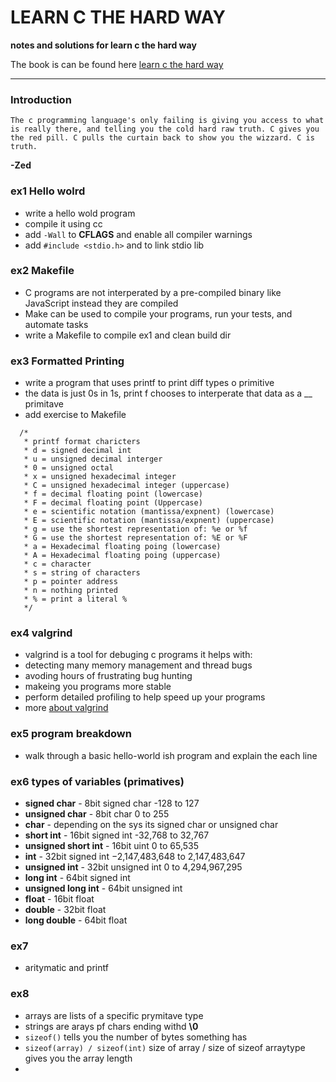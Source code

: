 LEARN C THE HARD WAY
====================

**notes and solutions for learn c the hard way**

The book is can be found here [learn c the hard way](http://c.learncodethehardway.org/book/)  

----
### Introduction
```
The c programming language's only failing is giving you access to what is really there, and telling you the cold hard raw truth. C gives you the red pill. C pulls the curtain back to show you the wizzard. C is truth.
```
**-Zed**

### ex1 Hello wolrd
* write a hello wold program
* compile it using cc
* add `-Wall` to **CFLAGS** and enable all compiler warnings
* add `#include <stdio.h>` and to link stdio lib

### ex2 Makefile
* C programs are not interperated by a pre-compiled binary like JavaScript instead they are compiled
* Make can be used to compile your programs, run your tests, and automate tasks
* write a Makefile to compile ex1 and clean build dir

### ex3 Formatted Printing 
* write a program that uses printf to print diff types o primitive
* the data is just 0s in 1s, print f chooses to interperate that data as a __ primitave
* add exercise to Makefile
```
  /*
   * printf format charicters
   * d = signed decimal int
   * u = unsigned decimal interger
   * 0 = unsigned octal
   * x = unsigned hexadecimal integer
   * C = unsigned hexadecimal integer (uppercase)
   * f = decimal floating point (lowercase)
   * F = decimal floating point (Uppercase)
   * e = scientific notation (mantissa/expnent) (lowercase)
   * E = scientific notation (mantissa/expnent) (uppercase)
   * g = use the shortest representation of: %e or %f
   * G = use the shortest representation of: %E or %F
   * a = Hexadecimal floating poing (lowercase)
   * A = Hexadecimal floating poing (uppercase)
   * c = character
   * s = string of characters
   * p = pointer address
   * n = nothing printed
   * % = print a literal % 
   */
```

### ex4 valgrind
* valgrind is a tool for debuging c programs it helps with:
 * detecting many memory management and thread bugs
 * avoding hours of frustrating bug hunting
 * makeing you programs more stable
 * perform detailed profiling to help speed up your programs
 * more [about valgrind](http://valgrind.org/info/about.html)
 
### ex5 program breakdown
* walk through a basic hello-world ish program and explain the each line

### ex6 types of variables (primatives)
* **signed char** - 8bit signed char -128 to 127
* **unsigned char** - 8bit char 0 to 255
* **char** - depending on the sys its signed char or unsigned char
* **short int** - 16bit signed int -32,768 to 32,767
* **unsigned short int** - 16bit uint 0 to 65,535
* **int** - 32bit signed int −2,147,483,648 to 2,147,483,647
* **unsigned int** - 32bit unsigned int 0 to 4,294,967,295
* **long int** - 64bit signed int 
* **unsigned long int** - 64bit unsigned int
* **float** - 16bit float
* **double** - 32bit float
* **long double** - 64bit float

### ex7 
* aritymatic and printf

### ex8 
* arrays are lists of a specific prymitave type
* strings are arays pf chars ending withd **\0**
* `sizeof()` tells you the number of bytes something has
* `sizeof(array) / sizeof(int)` size of array / size of sizeof arraytype gives you the array length
* 
